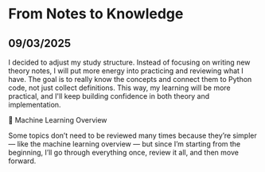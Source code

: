 # From Notes to Knowledge

## 09/03/2025

I decided to adjust my study structure. Instead of focusing on writing new theory notes, I will put more energy into practicing and reviewing what I have. The goal is to really know the concepts and connect them to Python code, not just collect definitions. This way, my learning will be more practical, and I'll keep building confidence in both theory and implementation.

📝 Machine Learning Overview

Some topics don’t need to be reviewed many times because they’re simpler — like the machine learning overview — but since I’m starting from the beginning, I’ll go through everything once, review it all, and then move forward.
